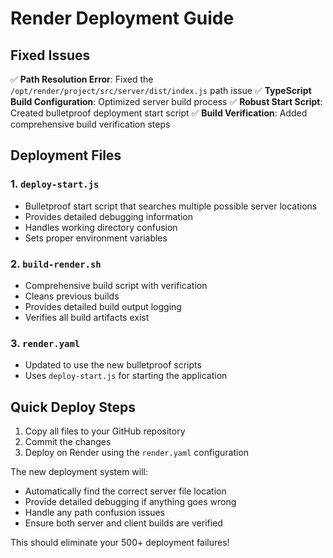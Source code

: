 # Render Deployment Guide

## Fixed Issues

✅ **Path Resolution Error**: Fixed the `/opt/render/project/src/server/dist/index.js` path issue
✅ **TypeScript Build Configuration**: Optimized server build process
✅ **Robust Start Script**: Created bulletproof deployment start script
✅ **Build Verification**: Added comprehensive build verification steps

## Deployment Files

### 1. `deploy-start.js` 
- Bulletproof start script that searches multiple possible server locations
- Provides detailed debugging information
- Handles working directory confusion
- Sets proper environment variables

### 2. `build-render.sh`
- Comprehensive build script with verification
- Cleans previous builds
- Provides detailed build output logging
- Verifies all build artifacts exist

### 3. `render.yaml`
- Updated to use the new bulletproof scripts
- Uses `deploy-start.js` for starting the application

## Quick Deploy Steps

1. Copy all files to your GitHub repository
2. Commit the changes
3. Deploy on Render using the `render.yaml` configuration

The new deployment system will:
- Automatically find the correct server file location
- Provide detailed debugging if anything goes wrong
- Handle any path confusion issues
- Ensure both server and client builds are verified

This should eliminate your 500+ deployment failures!